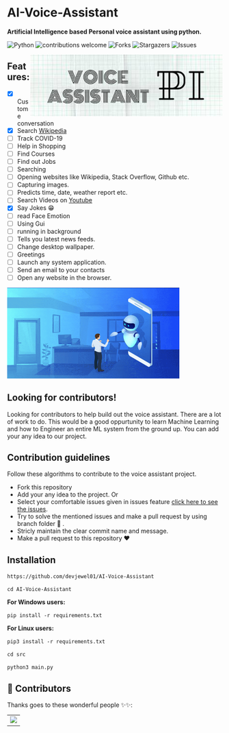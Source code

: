 # AI-Voice-Assistant
**Artificial Intelligence based Personal voice assistant using python.**

![Python](https://img.shields.io/badge/python-v3.7+-blue.svg)
![contributions welcome](https://img.shields.io/badge/contributions-welcome-brightgreen.svg?style=flat)
![Forks](https://img.shields.io/github/forks/devjewel01/AI-Voice-Assistant.svg?logo=github)
![Stargazers](https://img.shields.io/github/stars/devjewel01/AI-Voice-Assistant.svg?logo=github)
![Issues](https://img.shields.io/github/issues/devjewel01/AI-Voice-Assistant.svg?logo=github)

<img align='right' src="Extras/Pic/AI.jpeg" width="450">

## Features:
- [X] Custome conversation
- [X] Search [Wikipedia](https://www.wikipedia.org/)
- [ ] Track COVID-19
- [ ] Help in Shopping 
- [ ] Find Courses 
- [ ] Find out Jobs 
- [ ] Searching
- [ ] Opening websites like Wikipedia, Stack Overflow, Github etc.
- [ ] Capturing images.
- [ ] Predicts time, date, weather report etc. 
- [ ] Search Videos on [Youtube](https://www.youtube.com/)
- [X] Say Jokes :grin:
- [ ] read Face Emotion
- [ ] Using Gui
- [ ] running in background
- [ ] Tells you latest news feeds.
- [ ] Change desktop wallpaper.
- [ ] Greetings
- [ ] Launch any system application.
- [ ] Send an email to your contacts
- [ ] Open any website in the browser.
  
<img src="Extras/Pic/gif1.gif" width="80%" >

## Looking for contributors!
Looking for contributors to help build out the voice assistant. There are a lot of work to do. This would be a good oppurtunity to learn Machine Learning and how to Engineer an entire ML system from the ground up. You can add your any idea to our project.

## Contribution guidelines 
Follow these algorithms to contribute to the voice assistant project. 
- Fork this repository 
- Add your any idea to the project. Or 
- Select your comfortable issues given in issues feature [click here to see the issues](https://github.com/devjewel01/AI-Voice-Assistantissues).
- Try to solve the mentioned issues and make a pull request by using branch folder 🌿 .
- Stricly maintain the clear commit name and message.
- Make a pull request to this repository ❤

## Installation 

```
https://github.com/devjewel01/AI-Voice-Assistant
```
```
cd AI-Voice-Assistant
```
**For Windows users:**

```
pip install -r requirements.txt
```

**For Linux users:**

```
pip3 install -r requirements.txt
```
```
cd src
```
```
python3 main.py
```



## 🌟 Contributors
Thanks goes to these wonderful people ✨✨:
<table>
	<tr>
        <td>
		<a href="https://github.com/devjewel01/AI-Voice-Assistant/graphs/contributors">
  			<img src="https://contrib.rocks/image?repo=devjewel01/AI-Voice-Assistant" />
		</a>
	    </td>
	</tr>
</table>

